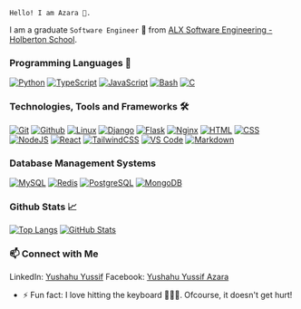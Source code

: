 ```
Hello! I am Azara 👋.
```
I am a graduate ```Software Engineer``` 🚀 from [ALX Software Engineering - Holberton School](https://www.alxafrica.com/).

### Programming Languages 🔧
<a href="https://github.com/azaraverse/alx-higher_level_programming.git" target="_blank"><img src="https://skillicons.dev/icons?i=py" alt="Python"></a>
<a href="https://www.typescriptlang.org/" target="_blank"><img src="https://skillicons.dev/icons?i=ts" alt="TypeScript"></a>
<a href="https://github.com/azaraverse/alx-higher_level_programming/tree/3a0feefb6c3f3e5b793d3c65a76606d5f2adedce/0x15-javascript-web_jquery" target="_blank"><img src="https://skillicons.dev/icons?i=js" alt="JavaScript"></a>
<a href="https://github.com/azaraverse/alx-system_engineering-devops.git" target="_blank"><img src="https://skillicons.dev/icons?i=bash" alt="Bash"></a>
<a href="https://github.com/azaraverse/alx-low_level_programming.git" target="_blank"><img src="https://skillicons.dev/icons?i=c" alt="C"></a>

### Technologies, Tools and Frameworks 🛠️
<a href="https://github.com/azaraverse/" target="_blank"><img src="https://skillicons.dev/icons?i=git" alt="Git"></a>
<a href="https://github.com/azaraverse/" target="_blank"><img src="https://skillicons.dev/icons?i=github" alt="Github"></a>
<a href="https://github.com/azaraverse/alx-system_engineering-devops.git" target="_blank"><img src="https://skillicons.dev/icons?i=linux" alt="Linux"></a>
<a href="https://github.com/azaraverse/bmp_studio.git" target="_blank"><img src="https://skillicons.dev/icons?i=django" alt="Django"></a>
<a href="https://github.com/azaraverse/SkySync.git" target="_blank"><img src="https://skillicons.dev/icons?i=flask" alt="Flask"></a>
<a href="https://github.com/azaraverse/alx-system_engineering-devops.git" target="_blank"><img src="https://skillicons.dev/icons?i=nginx" alt="Nginx"></a>
<a href="https://github.com/azaraverse/SkySync_landing_page.git" target="_blank"><img src="https://skillicons.dev/icons?i=html" alt="HTML"></a>
<a href="https://github.com/azaraverse/SkySync_landing_page.git" target="_blank"><img src="https://skillicons.dev/icons?i=css" alt="CSS"></a>
<a href="https://github.com/azaraverse/alx-higher_level_programming.git" target="_blank"><img src="https://skillicons.dev/icons?i=nodejs" alt="NodeJS"></a>
<a href="https://github.com/azaraverse/azara.git" target="_blank"><img src="https://skillicons.dev/icons?i=react" alt="React"></a>
<a href="https://github.com/azaraverse/azara.git" target="_blank"><img src="https://skillicons.dev/icons?i=tailwind" alt="TailwindCSS"></a>
<a href="https://vscode.dev/" target="_blank"><img src="https://skillicons.dev/icons?i=vscode" alt="VS Code"></a>
<a href="https://github.com/azaraverse/" target="_blank"><img src="https://skillicons.dev/icons?i=md" alt="Markdown"></a>

### Database Management Systems
<a href="https://github.com/azaraverse/alx-higher_level_programming.git" target="_blank"><img src="https://skillicons.dev/icons?i=mysql" alt="MySQL"></a>
<a href="https://github.com/azaraverse/alx-files_manager.git" target="_blank"><img src="https://skillicons.dev/icons?i=redis" alt="Redis"></a>
<a href="https://github.com/azaraverse/crowdfund_js.git" target="_blank"><img src="https://skillicons.dev/icons?i=postgres" alt="PostgreSQL"></a>
<a href="https://github.com/azaraverse/alx-files_manager.git" target="_blank"><img src="https://skillicons.dev/icons?i=mongodb" alt="MongoDB"></a>

### Github Stats 📈
[![Top Langs](https://github-readme-stats-xi-mauve-24.vercel.app/api/top-langs/?username=loopandregret&layout=compact&theme=radical&langs_count=12)](https://github.com/azaraverse/github-readme-stats)
[![GitHub Stats](https://github-readme-stats-xi-mauve-24.vercel.app/api?username=loopandregret&show_icons=true&theme=radical&rank_icon=github)](https://github.com/azaraverse)

### 📫 Connect with Me
LinkedIn: [Yushahu Yussif](https://www.linkedin.com/in/yushahuyussifazara/)
Facebook: [Yushahu Yussif Azara](https://www.facebook.com/yushahuazara?mibextid=ZbWKwL)

- ⚡ Fun fact: I love hitting the keyboard 🧑🏾‍💻. Ofcourse, it doesn't get hurt!
